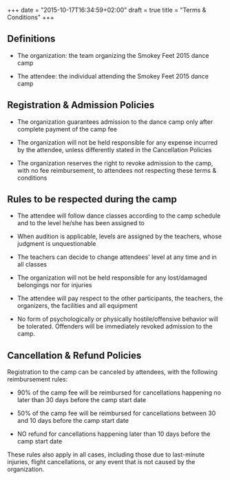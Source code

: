 +++
date = "2015-10-17T16:34:59+02:00"
draft = true
title = "Terms & Conditions"
+++

## Definitions

-  The organization: the team organizing the Smokey Feet 2015 dance camp

-  The attendee: the individual attending the Smokey Feet 2015 dance camp

## Registration & Admission Policies

- The organization guarantees admission to the dance camp only after complete
  payment of the camp fee

- The organization will not be held responsible for any expense incurred by
  the attendee, unless differently stated in the Cancellation Policies

- The organization reserves the right to revoke admission to the camp, with
  no fee reimbursement, to attendees not respecting these terms &amp; conditions

## Rules to be respected during the camp

- The attendee will follow dance classes according to the camp schedule
  and to the level he/she has been assigned to

- When audition is applicable, levels are assigned by the teachers, whose
  judgment is unquestionable

- The teachers can decide to change attendees' level at any time and in
  all classes

- The organization will not be held responsible for any lost/damaged
  belongings nor for injuries

- The attendee will pay respect to the other participants, the teachers,
   the organizers, the facilities and all equipment

- No form of psychologically or physically hostile/offensive behavior will
  be tolerated. Offenders will be immediately revoked admission to the camp.

## Cancellation & Refund Policies

Registration to the camp can be canceled by attendees, with the
following reimbursement rules:

- 90% of the camp fee will be reimbursed for cancellations happening
  no later than 30 days before the camp start date

- 50% of the camp fee will be reimbursed for cancellations between 30
  and 10 days before the camp start date

- NO refund for cancellations happening later than 10 days before the
  camp start date

These rules also apply in all cases, including those due to last-minute
injuries, flight cancellations, or any event that is not caused by the
organization.
